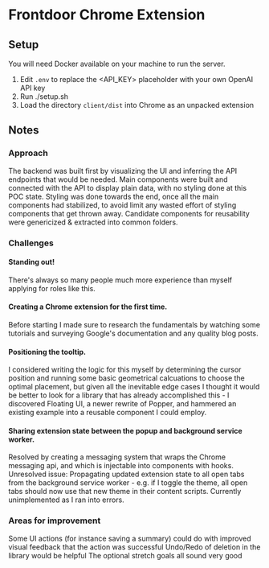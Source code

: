 # Frontdoor Chrome Extension

## Setup

You will need Docker available on your machine to run the server.

1. Edit `.env` to replace the <API_KEY> placeholder with your own OpenAI API key
2. Run ./setup.sh
3. Load the directory `client/dist` into Chrome as an unpacked extension


## Notes

### Approach
The backend was built first by visualizing the UI and inferring the API endpoints that would be needed.
Main components were built and connected with the API to display plain data, with no styling done at this POC state.
Styling was done towards the end, once all the main components had stabilized, to avoid limit any wasted effort of styling components that get thrown away.
Candidate components for reusability were genericized & extracted into common folders.


### Challenges

#### Standing out!
There's always so many people much more experience than myself applying for roles like this.

#### Creating a Chrome extension for the first time.
Before starting I made sure to research the fundamentals by watching some tutorials and surveying Google's documentation and any quality blog posts.


#### Positioning the tooltip.
I considered writing the logic for this myself by determining the cursor position and running some basic geometrical calcuations to choose the optimal placement, but given all the inevitable edge cases I thought it would be better to look for a library that has already accomplished this - I discovered Floating UI, a newer rewrite of Popper, and hammered an existing example into a reusable component I could employ.


#### Sharing extension state between the popup and background service worker.
Resolved by creating a messaging system that wraps the Chrome messaging api, and which is injectable into components with hooks.
Unresolved issue: Propagating updated extension state to all open tabs from the background service worker - e.g. if I toggle the theme, all open tabs should now use that new theme in their content scripts. Currently unimplemented as I ran into errors.

### Areas for improvement
Some UI actions (for instance saving a summary) could do with improved visual feedback that the action was successful
Undo/Redo of deletion in the library would be helpful
The optional stretch goals all sound very good
